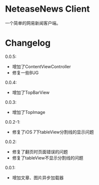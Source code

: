 NeteaseNews Client
==================
一个简单的网易新闻客户端。

Changelog
=========
0.0.5:
- 增加了ContentViewController
- 修复一些BUG

0.0.4:
- 增加了TopBarView

0.0.3:
- 增加了TopImage

0.0.2-1:
- 修复了iOS 7下tableView分割线的显示问题
 
0.0.2:
- 修复了翻页时页面错误的问题
- 修复了tableView不显示分割线的问题

0.0.1:
- 增加文章、图片异步加载器
